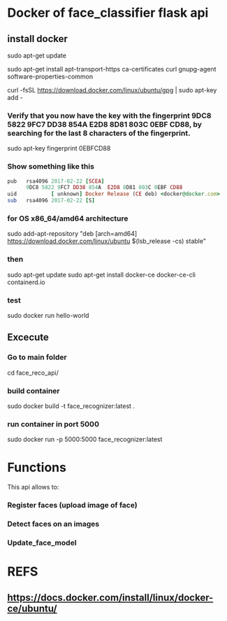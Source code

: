 # Docker of face_classifier flask api

## install docker

sudo apt-get update

sudo apt-get install apt-transport-https ca-certificates curl gnupg-agent software-properties-common

curl -fsSL https://download.docker.com/linux/ubuntu/gpg | sudo apt-key add -


### Verify that you now have the key with the fingerprint 9DC8 5822 9FC7 DD38 854A E2D8 8D81 803C 0EBF CD88, by searching for the last 8 characters of the fingerprint.

sudo apt-key fingerprint 0EBFCD88
### Show something like this

```ruby
pub   rsa4096 2017-02-22 [SCEA]
      9DC8 5822 9FC7 DD38 854A  E2D8 8D81 803C 0EBF CD88
uid           [ unknown] Docker Release (CE deb) <docker@docker.com>
sub   rsa4096 2017-02-22 [S]
```
### for OS x86_64/amd64 architecture

sudo add-apt-repository "deb [arch=amd64] https://download.docker.com/linux/ubuntu $(lsb_release -cs) stable"

### then
sudo apt-get update
sudo apt-get install docker-ce docker-ce-cli containerd.io

### test
sudo docker run hello-world

## Excecute

### Go to main folder
cd face_reco_api/

### build container
sudo docker build -t face_recognizer:latest .

### run container in port 5000
sudo docker run -p 5000:5000 face_recognizer:latest

# Functions

This api allows to:

### Register faces (upload image of face)
### Detect faces on an images
### Update_face_model

# REFS
## https://docs.docker.com/install/linux/docker-ce/ubuntu/